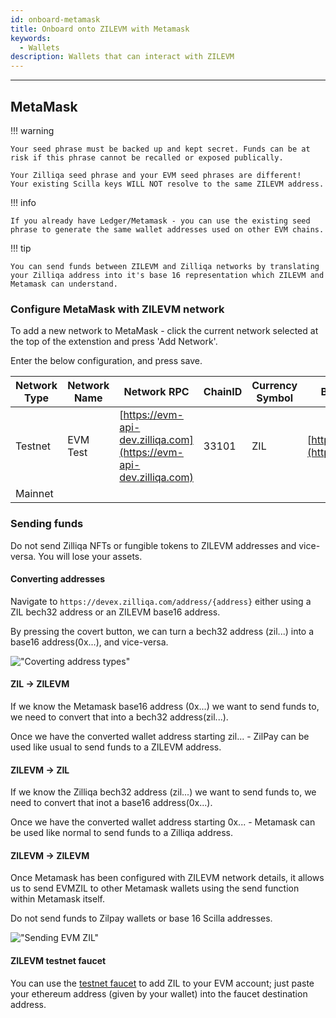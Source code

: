 ```yaml
---
id: onboard-metamask
title: Onboard onto ZILEVM with Metamask
keywords:
  - Wallets
description: Wallets that can interact with ZILEVM
---
```


---

## MetaMask

!!! warning

    Your seed phrase must be backed up and kept secret. Funds can be at
    risk if this phrase cannot be recalled or exposed publically.

    Your Zilliqa seed phrase and your EVM seed phrases are different!
    Your existing Scilla keys WILL NOT resolve to the same ZILEVM address.

!!! info

    If you already have Ledger/Metamask - you can use the existing seed
    phrase to generate the same wallet addresses used on other EVM chains.

!!! tip

    You can send funds between ZILEVM and Zilliqa networks by translating
    your Zilliqa address into it's base 16 representation which ZILEVM and
    Metamask can understand.

### Configure MetaMask with ZILEVM network

To add a new network to MetaMask - click the current network selected at the top
of the extenstion and press 'Add Network'.

Enter the below configuration, and press save.

| Network Type | Network Name | Network RPC                                                        | ChainID | Currency Symbol | Block Explorer URL                                   |
| ------------ | ------------ | ------------------------------------------------------------------ | ------- | --------------- | ---------------------------------------------------- |
| Testnet      | EVM Test     | [https://evm-api-dev.zilliqa.com](https://evm-api-dev.zilliqa.com) | 33101   | ZIL             | [https://evmx.zilliqa.com](https://evmx.zilliqa.com) |
| Mainnet      |              |                                                                    |         |                 |                                                      |

### Sending funds

Do not send Zilliqa NFTs or fungible tokens to ZILEVM addresses and vice-versa. You will lose your assets.

#### Converting addresses

Navigate to `https://devex.zilliqa.com/address/{address}` either using a ZIL bech32 address or an ZILEVM base16 address.

By pressing the covert button, we can turn a bech32 address (zil...) into a base16 address(0x...), and vice-versa.

!["Coverting address types"](/assets/img/evm/convert_address.png)

#### ZIL -> ZILEVM

If we know the Metamask base16 address (0x...) we want to send funds to, we need to convert that into a bech32 address(zil...).

Once we have the converted wallet address starting zil... - ZilPay can be used like usual to send funds to a ZILEVM address.

#### ZILEVM -> ZIL

If we know the Zilliqa bech32 address (zil...) we want to send funds to, we need to convert that inot a base16 address(0x...).

Once we have the converted wallet address starting 0x... - Metamask can be used like normal to send funds to a Zilliqa address.

#### ZILEVM -> ZILEVM

Once Metamask has been configured with ZILEVM network details, it allows us
to send EVMZIL to other Metamask wallets using the send function within Metamask itself.

Do not send funds to Zilpay wallets or base 16 Scilla addresses.

!["Sending EVM ZIL"](/assets/img/evm/send_evm_zil.png)

#### ZILEVM testnet faucet

You can use the [testnet faucet](developers/developer-toolings/dev-tools-faucet) to add ZIL to your EVM account; just paste your ethereum address (given by your wallet) into the faucet destination address.
